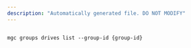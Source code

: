 ```yaml
---
description: "Automatically generated file. DO NOT MODIFY"
---
```


```cli

mgc groups drives list --group-id {group-id}

```
